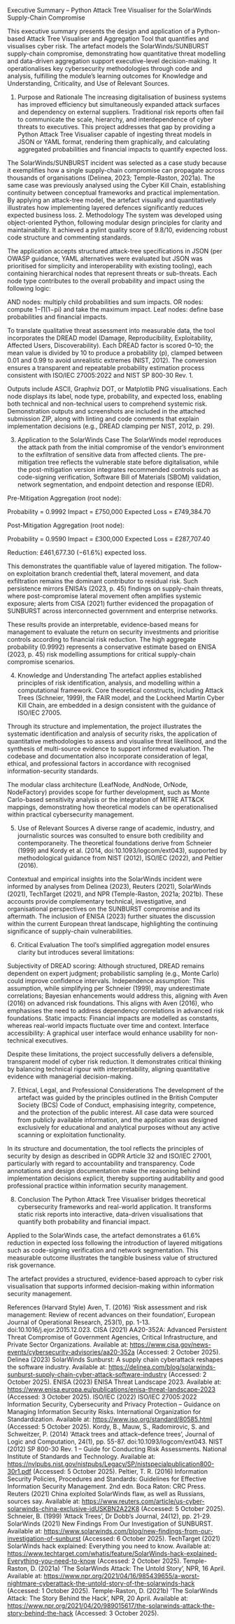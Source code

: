 Executive Summary – Python Attack Tree Visualiser for the SolarWinds Supply-Chain Compromise

This executive summary presents the design and application of a Python-based Attack Tree Visualiser and Aggregation Tool that quantifies and visualises cyber risk. The artefact models the SolarWinds/SUNBURST supply-chain compromise, demonstrating how quantitative threat modelling and data-driven aggregation support executive-level decision-making. It operationalises key cybersecurity methodologies through code and analysis, fulfilling the module’s learning outcomes for Knowledge and Understanding, Criticality, and Use of Relevant Sources.


1. Purpose and Rationale
The increasing digitalisation of business systems has improved efficiency but simultaneously expanded attack surfaces and dependency on external suppliers. Traditional risk reports often fail to communicate the scale, hierarchy, and interdependence of cyber threats to executives. This project addresses that gap by providing a Python Attack Tree Visualiser capable of ingesting threat models in JSON or YAML format, rendering them graphically, and calculating aggregated probabilities and financial impacts to quantify expected loss.

The SolarWinds/SUNBURST incident was selected as a case study because it exemplifies how a single supply-chain compromise can propagate across thousands of organisations (Delinea, 2023; Temple-Raston, 2021a). The same case was previously analysed using the Cyber Kill Chain, establishing continuity between conceptual frameworks and practical implementation. By applying an attack-tree model, the artefact visually and quantitatively illustrates how implementing layered defences significantly reduces expected business loss.
2. Methodology
The system was developed using object-oriented Python, following modular design principles for clarity and maintainability. It achieved a pylint quality score of 9.8/10, evidencing robust code structure and commenting standards.

The application accepts structured attack-tree specifications in JSON (per OWASP guidance, YAML alternatives were evaluated but JSON was prioritised for simplicity and interoperability with existing tooling), each containing hierarchical nodes that represent threats or sub-threats. Each node type contributes to the overall probability and impact using the following logic:

AND nodes: multiply child probabilities and sum impacts.
OR nodes: compute 1−∏(1−pi​) and take the maximum impact.
Leaf nodes: define base probabilities and financial impacts.

To translate qualitative threat assessment into measurable data, the tool incorporates the DREAD model (Damage, Reproducibility, Exploitability, Affected Users, Discoverability). Each DREAD factor is scored 0–10; the mean value is divided by 10 to produce a probability (p), clamped between 0.01 and 0.99 to avoid unrealistic extremes (NIST, 2012). The conversion ensures a transparent and repeatable probability estimation process consistent with ISO/IEC 27005:2022 and NIST SP 800-30 Rev. 1.

Outputs include ASCII, Graphviz DOT, or Matplotlib PNG visualisations. Each node displays its label, node type, probability, and expected loss, enabling both technical and non-technical users to comprehend systemic risk. Demonstration outputs and screenshots are included in the attached submission ZIP, along with linting and code comments that explain implementation decisions (e.g., DREAD clamping per NIST, 2012, p. 29).


3. Application to the SolarWinds Case
The SolarWinds model reproduces the attack path from the initial compromise of the vendor’s environment to the exfiltration of sensitive data from affected clients. The pre-mitigation tree reflects the vulnerable state before digitalisation, while the post-mitigation version integrates recommended controls such as code-signing verification, Software Bill of Materials (SBOM) validation, network segmentation, and endpoint detection and response (EDR).

Pre-Mitigation Aggregation (root node):

Probability = 0.9992
Impact = £750,000
Expected Loss = £749,384.70

Post-Mitigation Aggregation (root node):

Probability = 0.9590
Impact = £300,000
Expected Loss = £287,707.40

Reduction: £461,677.30 (−61.6%) expected loss.

This demonstrates the quantifiable value of layered mitigation. The follow-on exploitation branch credential theft, lateral movement, and data exfiltration remains the dominant contributor to residual risk. Such persistence mirrors ENISA’s (2023, p. 45) findings on supply-chain threats, where post-compromise lateral movement often amplifies systemic exposure; alerts from CISA (2021) further evidenced the propagation of SUNBURST across interconnected government and enterprise networks.

These results provide an interpretable, evidence-based means for management to evaluate the return on security investments and prioritise controls according to financial risk reduction.
The high aggregate probability (0.9992) represents a conservative estimate based on ENISA (2023, p. 45) risk modelling assumptions for critical supply-chain compromise scenarios.

4. Knowledge and Understanding
The artefact applies established principles of risk identification, analysis, and modelling within a computational framework. Core theoretical constructs, including Attack Trees (Schneier, 1999), the FAIR model, and the Lockheed Martin Cyber Kill Chain, are embedded in a design consistent with the guidance of ISO/IEC 27005.

Through its structure and implementation, the project illustrates the systematic identification and analysis of security risks, the application of quantitative methodologies to assess and visualise threat likelihood, and the synthesis of multi-source evidence to support informed evaluation. The codebase and documentation also incorporate consideration of legal, ethical, and professional factors in accordance with recognised information-security standards.

The modular class architecture (LeafNode, AndNode, OrNode, NodeFactory) provides scope for further development, such as Monte Carlo-based sensitivity analysis or the integration of MITRE ATT&CK mappings, demonstrating how theoretical models can be operationalised within practical cybersecurity management.

5. Use of Relevant Sources
A diverse range of academic, industry, and journalistic sources was consulted to ensure both credibility and contemporaneity. The theoretical foundations derive from Schneier (1999) and Kordy et al. (2014, doi:10.1093/logcom/ext043), supported by methodological guidance from NIST (2012), ISO/IEC (2022), and Peltier (2016).


Contextual and empirical insights into the SolarWinds incident were informed by analyses from Delinea (2023), Reuters (2021), SolarWinds (2021), TechTarget (2021), and NPR (Temple-Raston, 2021a; 2021b). These accounts provide complementary technical, investigative, and organisational perspectives on the SUNBURST compromise and its aftermath. The inclusion of ENISA (2023) further situates the discussion within the current European threat landscape, highlighting the continuing significance of supply-chain vulnerabilities.

6. Critical Evaluation
The tool’s simplified aggregation model ensures clarity but introduces several limitations:

Subjectivity of DREAD scoring: Although structured, DREAD remains dependent on expert judgment; probabilistic sampling (e.g., Monte Carlo) could improve confidence intervals.
Independence assumption: This assumption, while simplifying per Schneier (1999), may underestimate correlations; Bayesian enhancements would address this, aligning with Aven (2016) on advanced risk foundations. This aligns with Aven (2016), who emphasises the need to address dependency correlations in advanced risk foundations.
Static impacts: Financial impacts are modelled as constants, whereas real-world impacts fluctuate over time and context.
Interface accessibility: A graphical user interface would enhance usability for non-technical executives.

Despite these limitations, the project successfully delivers a defensible, transparent model of cyber risk reduction. It demonstrates critical thinking by balancing technical rigour with interpretability, aligning quantitative evidence with managerial decision-making.

7. Ethical, Legal, and Professional Considerations
The development of the artefact was guided by the principles outlined in the British Computer Society (BCS) Code of Conduct, emphasising integrity, competence, and the protection of the public interest. All case data were sourced from publicly available information, and the application was designed exclusively for educational and analytical purposes without any active scanning or exploitation functionality.

In its structure and documentation, the tool reflects the principles of security by design as described in GDPR Article 32 and ISO/IEC 27001, particularly with regard to accountability and transparency. Code annotations and design documentation make the reasoning behind implementation decisions explicit, thereby supporting auditability and good professional practice within information security management.

8. Conclusion
The Python Attack Tree Visualiser bridges theoretical cybersecurity frameworks and real-world application. It transforms static risk reports into interactive, data-driven visualisations that quantify both probability and financial impact.

Applied to the SolarWinds case, the artefact demonstrates a 61.6% reduction in expected loss following the introduction of layered mitigations such as code-signing verification and network segmentation. This measurable outcome illustrates the tangible business value of structured risk governance.

The artefact provides a structured, evidence-based approach to cyber risk visualisation that supports informed decision-making within information security management.


References (Harvard Style)
Aven, T. (2016) ‘Risk assessment and risk management: Review of recent advances on their foundation’, European Journal of Operational Research, 253(1), pp. 1-13. doi:10.1016/j.ejor.2015.12.023.
CISA (2021) AA20-352A: Advanced Persistent Threat Compromise of Government Agencies, Critical Infrastructure, and Private Sector Organizations. Available at: https://www.cisa.gov/news-events/cybersecurity-advisories/aa20-352a (Accessed: 2 October 2025).
Delinea (2023) SolarWinds Sunburst: A supply chain cyberattack reshapes the software industry. Available at: https://delinea.com/blog/solarwinds-sunburst-supply-chain-cyber-attack-software-industry (Accessed: 2 October 2025).
ENISA (2023) ENISA Threat Landscape 2023. Available at: https://www.enisa.europa.eu/publications/enisa-threat-landscape-2023 (Accessed: 3 October 2025).
ISO/IEC (2022) ISO/IEC 27005:2022 Information Security, Cybersecurity and Privacy Protection – Guidance on Managing Information Security Risks. International Organization for Standardization. Available at: https://www.iso.org/standard/80585.html (Accessed: 5 October 2025).
Kordy, B., Mauw, S., Radomirovic, S. and Schweitzer, P. (2014) ‘Attack trees and attack–defence trees’, Journal of Logic and Computation, 24(1), pp. 55-87. doi:10.1093/logcom/ext043.
NIST (2012) SP 800-30 Rev. 1 – Guide for Conducting Risk Assessments. National Institute of Standards and Technology. Available at: https://nvlpubs.nist.gov/nistpubs/Legacy/SP/nistspecialpublication800-30r1.pdf (Accessed: 5 October 2025).
Peltier, T. R. (2016) Information Security Policies, Procedures and Standards: Guidelines for Effective Information Security Management. 2nd edn. Boca Raton: CRC Press.
Reuters (2021) China exploited SolarWinds flaw, as well as Russians, sources say. Available at: https://www.reuters.com/article/us-cyber-solarwinds-china-exclusive-idUSKBN2A22K8 (Accessed: 5 October 2025).
Schneier, B. (1999) ‘Attack Trees’, Dr Dobb’s Journal, 24(12), pp. 21-29.
SolarWinds (2021) New Findings From Our Investigation of SUNBURST. Available at: https://www.solarwinds.com/blog/new-findings-from-our-investigation-of-sunburst (Accessed: 6 October 2025).
TechTarget (2021) SolarWinds hack explained: Everything you need to know. Available at: https://www.techtarget.com/whatis/feature/SolarWinds-hack-explained-Everything-you-need-to-know (Accessed: 2 October 2025).
Temple-Raston, D. (2021a) ‘The SolarWinds Attack: The Untold Story’, NPR, 16 April. Available at: https://www.npr.org/2021/04/16/985439655/a-worst-nightmare-cyberattack-the-untold-story-of-the-solarwinds-hack (Accessed: 1 October 2025).
Temple-Raston, D. (2021b) ‘The SolarWinds Attack: The Story Behind the Hack’, NPR, 20 April. Available at: https://www.npr.org/2021/04/20/989015617/the-solarwinds-attack-the-story-behind-the-hack (Accessed: 3 October 2025).

